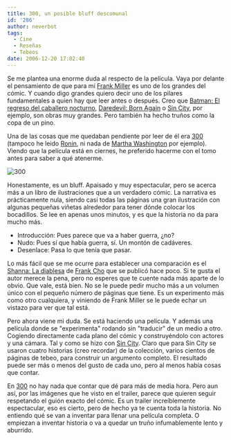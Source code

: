 ```yaml
---
title: 300, un posible bluff descomunal
id: '286'
author: neverbot
tags:
  - Cine
  - Reseñas
  - Tebeos
date: 2006-12-20 17:02:40
---
```


Se me plantea una enorme duda al respecto de la película. Vaya por delante el pensamiento de que para mí [Frank Miller](http://en.wikipedia.org/wiki/Frank_Miller_%28comics%29) es uno de los grandes del cómic. Y cuando digo grandes quiero decir uno de los pilares fundamentales a quien hay que leer antes o después. Creo que [Batman: El regreso del caballero nocturno](http://en.wikipedia.org/wiki/Batman:_The_Dark_Knight_Returns), [Daredevil: Born Again](http://en.wikipedia.org/wiki/Daredevil:_Born_Again) o [Sin City](http://en.wikipedia.org/wiki/Sin_City), por ejemplo, son obras muy grandes. Pero también ha hecho truños como la copa de un pino.

Una de las cosas que me quedaban pendiente por leer de él era [300](http://en.wikipedia.org/wiki/300_%28comics%29) (tampoco he leido [Ronin](http://en.wikipedia.org/wiki/Ronin_%28comic_book_series%29), ni nada de [Martha Washington](http://en.wikipedia.org/wiki/Give_Me_Liberty) por ejemplo). Viendo que la película está en ciernes, he preferido hacerme con el tomo antes para saber a qué atenerme.

![300](./300.jpg "300")

Honestamente, es un bluff. Apaisado y muy espectacular, pero se acerca más a un libro de ilustraciones que a un verdadero cómic. La narrativa es prácticamente nula, siendo casi todas las páginas una gran ilustración con algunas pequeñas viñetas alrededor para tener dónde colocar los bocadillos. Se lee en apenas unos minutos, y es que la historia no da para mucho más.

*   Introducción: Pues parece que va a haber guerra, ¿no?
*   Nudo: Pues sí que había guerra, sí. Un montón de cadáveres.
*   Desenlace: Pasa lo que tenía que pasar.

Lo más fácil que se me ocurre para establecer una comparación es el [Shanna: La diablesa](http://en.wikipedia.org/wiki/Shanna_the_She-Devil) de [Frank Cho](http://en.wikipedia.org/wiki/Frank_cho) que se publicó hace poco. Si te gusta el autor merece la pena, pero no esperes que te cuente nada más aparte de lo obvio. Que vale, está bien. No se le puede pedir mucho más a un volumen único con el pequeño número de páginas que tiene. Es un experimento más como otro cualquiera, y viniendo de Frank Miller se le puede echar un vistazo para ver que tal está.

Pero ahora viene mi duda. Se está haciendo una película. Y además una película donde se "experimenta" rodando sin "traducir" de un medio a otro. Cogiendo directamente cada plano del cómic y construyéndolo con actores y una cámara. Tal y como se hizo con [Sin City](http://en.wikipedia.org/wiki/Sin_City_%28film%29). Claro que para Sin City se usaron cuatro historias (creo recordar) de la colección, varios cientos de páginas de tebeo, para construir un argumento completo. El resultado puede ser más o menos del gusto de cada uno, pero al menos había cosas que contar.

En [300](http://en.wikipedia.org/wiki/300_%28film%29) no hay nada que contar que dé para más de media hora. Pero aun así, por las imágenes que he visto en el trailer, parece que quieren seguir respetando el guión exacto del cómic. Es un trailer increíblemente espectacular, eso es cierto, pero de hecho ya te cuenta toda la historia. No entiendo qué se van a inventar para llenar una película completa. O empiezan a inventar historia o va a quedar un truño infumablemente lento y aburrido.